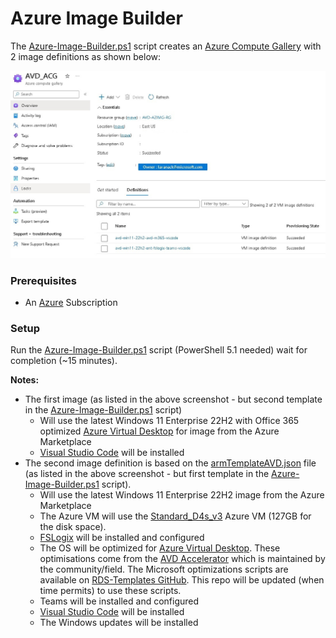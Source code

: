 # Azure Image Builder

The [Azure-Image-Builder.ps1](Azure-Image-Builder.ps1) script creates an [Azure Compute Gallery](https://learn.microsoft.com/en-us/azure/virtual-machines/azure-compute-gallery) with 2 image definitions as shown below:

![](docs/acg.jpg)

### Prerequisites 

  * An [Azure](https://portal.azure.com) Subscription

### Setup

Run the [Azure-Image-Builder.ps1](Azure-Image-Builder.ps1) script (PowerShell 5.1 needed) wait for completion (~15 minutes).

**Notes:**

* The first image (as listed in the above screenshot - but second template in the [Azure-Image-Builder.ps1](Azure-Image-Builder.ps1) script)
  * Will use the latest Windows 11 Enterprise 22H2 with Office 365 optimized [Azure Virtual Desktop](https://azure.microsoft.com/en-us/products/virtual-desktop) for image from the Azure Marketplace
  * [Visual Studio Code](https://code.visualstudio.com/) will be installed
* The second image definition is based on the [armTemplateAVD.json](armTemplateAVD.json) file (as listed in the above screenshot - but first template in the [Azure-Image-Builder.ps1](Azure-Image-Builder.ps1) script).
  * Will use the latest Windows 11 Enterprise 22H2 image from the Azure Marketplace
  * The Azure VM will use the [Standard_D4s_v3](https://learn.microsoft.com/en-us/azure/virtual-machines/dv3-dsv3-series) Azure VM (127GB for the disk space).
  * [FSLogix](https://learn.microsoft.com/en-us/fslogix/overview) will be installed and configured
  * The OS will be optimized for [Azure Virtual Desktop](https://azure.microsoft.com/en-us/products/virtual-desktop). These optimisations come from the [AVD Accelerator](https://github.com/Azure/avdaccelerator) which is maintained by the community/field. The Microsoft optimizations scripts are available on [RDS-Templates GitHub](https://github.com/Azure/RDS-Templates/tree/master/CustomImageTemplateScripts). This repo will be updated (when time permits) to use these scripts. 
  * Teams will be installed and configured 
  * [Visual Studio Code](https://code.visualstudio.com/) will be installed
  * The Windows updates will be installed

